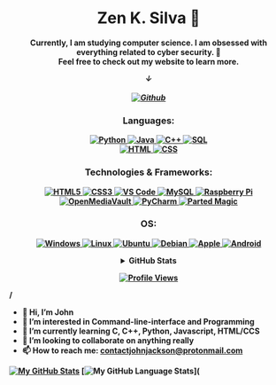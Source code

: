 <h1 align="center">Zen K. Silva 🌇</h1>

<p align="center">
  <b>Currently, I am studying computer science. I am obsessed with everything related to cyber security. 🔐<br>
    Feel free to check out my website to learn more.</p>
  <i>
<p align="center">
  &darr; <br>
  <br>
  <a href="https://zensilva.github.io/">
    <img src="http://img.shields.io/badge/Github-black?style=flat-square&logo=Github" alt="Github">
  </i><br>
  </a>
</p>

<h3 align="center">Languages:</h3>
<p align="center">
  <a href="https://github.com/zensilva">
    <img src="https://img.shields.io/badge/python-black?style=for-the-badge&logo=python" alt="Python">
  </a>
  <a href="https://github.com/zensilva">
    <img src="https://img.shields.io/badge/java-black?style=for-the-badge&logo=openjdk" alt="Java">
  </a>
  <a href="https://github.com/zensilva">
    <img src="https://img.shields.io/badge/c++-black?style=for-the-badge&logo=cplusplus" alt="C++">
  </a>
  <a href="https://github.com/zensilva">
    <img src="https://img.shields.io/badge/sql-black?style=for-the-badge&logo=mysql" alt="SQL">
  </a><br>
  <a href="https://github.com/zensilva">
    <img src="https://img.shields.io/badge/html-black?style=for-the-badge&logo=html" alt="HTML">
  </a>
  <a href="https://github.com/zensilva">
    <img src="https://img.shields.io/badge/css-black?style=for-the-badge&logo=css" alt="CSS">
  </a>
</p>

<h3 align="center">Technologies & Frameworks:</h3>
<p align="center">
  <a href="https://hub.docker.com/u/zensilva">
    <img src="https://img.shields.io/badge/html5-black?style=for-the-badge&logo=html5" alt="HTML5">
  </a>
  <a href="https://hub.docker.com/u/zensilva">
    <img src="https://img.shields.io/badge/css3-black?style=for-the-badge&logo=css3" alt="CSS3">
  </a>
  <!-- <a href="https://github.com/zensilva">
    <img src="https://img.shields.io/badge/docker-black?style=for-the-badge&logo=docker" alt="Docker">
  </a> -->
  <a href="https://github.com/zensilva">
    <img src="https://img.shields.io/badge/vscode-black?style=for-the-badge&logo=visual-studio-code" alt="VS Code">
  </a>
  <a href="https://github.com/zensilva">
    <img src="https://img.shields.io/badge/mysql-black?style=for-the-badge&logo=mysql" alt="MySQL">
  </a>
  <a href="https://github.com/zensilva">
    <img src="https://img.shields.io/badge/raspberrypi-black?style=for-the-badge&logo=raspberry-pi" alt="Raspberry Pi">
  </a>
  <a href="https://github.com/zensilva">
    <img src="https://img.shields.io/badge/openmediavault-black?style=for-the-badge&logo=openmediavault" alt="OpenMediaVault">
  </a>
  <a href="https://github.com/zensilva">
    <img src="https://img.shields.io/badge/pycharm-black?style=for-the-badge&logo=pycharm" alt="PyCharm">
  </a>
  <a href="https://github.com/zensilva">
    <img src="https://img.shields.io/badge/partedmagic-black?style=for-the-badge&logo=parted-magic" alt="Parted Magic">
  </a>
</p>


<h3 align="center">OS:</h3>
<p align="center">
  <a href="https://github.com/zensilva">
    <img src="https://img.shields.io/badge/Windows-black?style=for-the-badge&logo=Windows" alt="Windows">
  </a>
  <a href="https://github.com/zensilva">
    <img src="https://img.shields.io/badge/linux-black?style=for-the-badge&logo=Linux" alt="Linux">
  </a>
  <a href="https://github.com/zensilva">
    <img src="https://img.shields.io/badge/Ubuntu-black?style=for-the-badge&logo=Ubuntu" alt="Ubuntu">
  </a>
  <a href="https://github.com/zensilva">
    <img src="https://img.shields.io/badge/Debian-black?style=for-the-badge&logo=Debian" alt="Debian">
  </a>
  <a href="https://github.com/zensilva">
    <img src="https://img.shields.io/badge/Apple-black?style=for-the-badge&logo=Apple" alt="Apple">
  </a>
  <a href="https://github.com/johnbrandonjackson">
    <img src="https://img.shields.io/badge/Android-black?style=for-the-badge&logo=Android" alt="Android">
  </a>
</p>

<details>
  <summary align="center">GitHub Stats</summary>
  <p align="center">
    <a href="https://github.com/johnbrandonjackson">
      <img src="http://github-profile-summary-cards.vercel.app/api/cards/profile-details?username=johnbrandonjackson&theme=transparent" alt="Profile Details">
    </a>
    <a href="https://github.com/zensilva">
      <img src="https://github-readme-streak-stats.herokuapp.com/?user=johnbrandonjackson&hide_border=true&card_width=338&theme=transparent" alt="Streak Stats">
    </a>
    <a href="https://github.com/zensilva">
      <img src="http://github-profile-summary-cards.vercel.app/api/cards/stats?username=johnbrandonjackson&theme=transparent" alt="Stats">
    </a>
  </p>
  <p align="center">
    <a href="https://github.com/johnbrandonjackson">
      <img align="center" src="https://github-readme-stats-sigma-five.vercel.app/api/top-langs/?username=JohnJackson&theme=react&line_height=40&hide=css" alt="Top Languages">
    </a>
  </p>
</details>

<p align="center">
  <a href="https://github.com/johnbrandonjackson">
    <img src="https://komarev.com/ghpvc/?username=johnbrandonjackson&color=blue&style=flat" alt="Profile Views">
  </a>
</p>


/

- 👋 Hi, I’m John
- 👀 I’m interested in Command-line-interface and Programming
- 🌱 I’m currently learning C, C++, Python, Javascript, HTML/CCS
- 💞️ I’m looking to collaborate on anything really
- 📫 How to reach me: contactjohnjackson@protonmail.com
  
[![My GitHub Stats](https://github-readme-stats.vercel.app/api/?username=johnbrandonjackson&count_private=true&theme=tokyonight&showicons=true)]()
[![My GitHub Language Stats](https://github-readme-stats.vercel.app/api/top-langs/?username=johnbrandonjackson&langs_count=5&theme=tokyonight)](
<!---
johnbrandonjackson/johnbrandonjackson is a ✨ special ✨ repository because its `README.md` (this file) appears on your GitHub profile.
You can click the Preview link to take a look at your changes.
--->
